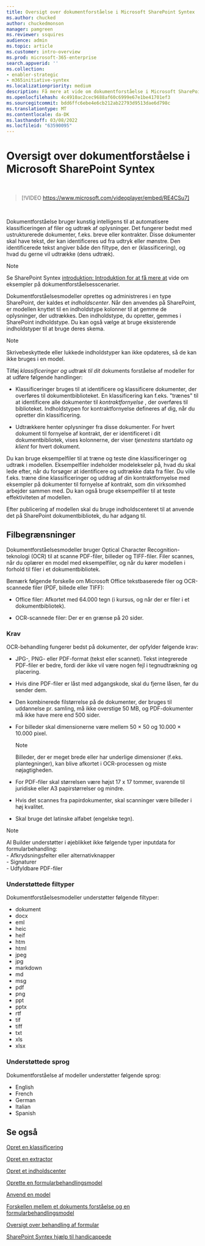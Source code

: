 ```yaml
---
title: Oversigt over dokumentforståelse i Microsoft SharePoint Syntex
ms.author: chucked
author: chuckedmonson
manager: pamgreen
ms.reviewer: ssquires
audience: admin
ms.topic: article
ms.customer: intro-overview
ms.prod: microsoft-365-enterprise
search.appverid: ''
ms.collection:
- enabler-strategic
- m365initiative-syntex
ms.localizationpriority: medium
description: Få mere at vide om dokumentforståelse i Microsoft SharePoint Syntex.
ms.openlocfilehash: 4c4910ac2cec9688af60c6999e67e1be41701ef3
ms.sourcegitcommit: bdd6ffc6ebe4e6cb212ab22793d9513dae6d798c
ms.translationtype: MT
ms.contentlocale: da-DK
ms.lasthandoff: 03/08/2022
ms.locfileid: "63590095"
---
```

# <a name="document-understanding-overview-in-microsoft-sharepoint-syntex"></a>Oversigt over dokumentforståelse i Microsoft SharePoint Syntex


</br>

> [!VIDEO https://www.microsoft.com/videoplayer/embed/RE4CSu7] 

</br>

Dokumentforståelse bruger kunstig intelligens til at automatisere klassificeringen af filer og udtræk af oplysninger. Det fungerer bedst med ustrukturerede dokumenter, f.eks. breve eller kontrakter. Disse dokumenter skal have tekst, der kan identificeres ud fra udtryk eller mønstre. Den identificerede tekst angiver både den filtype, den er (klassificering), og hvad du gerne vil udtrække (dens udtræk).

> [!NOTE]
> Se SharePoint Syntex [introduktion: Introduktion for at få mere at](./adoption-getstarted.md) vide om eksempler på dokumentforståelsesscenarier.

Dokumentforståelsesmodeller oprettes og administreres i en type SharePoint, der kaldes et *indholdscenter*. Når den anvendes på SharePoint, er modellen knyttet til en indholdstype kolonner til at gemme de oplysninger, der udtrækkes. Den indholdstype, du opretter, gemmes i SharePoint indholdstype. Du kan også vælge at bruge eksisterende indholdstyper til at bruge deres skema.

> [!NOTE]
> Skrivebeskyttede eller lukkede indholdstyper kan ikke opdateres, så de kan ikke bruges i en model.

Tilføj *klassificeringer og udtræk* *til dit* dokuments forståelse af modeller for at udføre følgende handlinger: 

- Klassificeringer bruges til at identificere og klassificere dokumenter, der overføres til dokumentbiblioteket. En klassificering kan f.eks. "trænes" til at identificere alle dokumenter til *kontraktfornyelse* , der overføres til biblioteket. Indholdstypen for kontraktfornyelse defineres af dig, når du opretter din klassificering.

- Udtrækkere henter oplysninger fra disse dokumenter. For hvert dokument til fornyelse af kontrakt, der er identificeret i dit dokumentbibliotek, vises kolonnerne, der viser *tjenestens* startdato *og klient* for hvert dokument. 

Du kan bruge eksempelfiler til at træne og teste dine klassificeringer og udtræk i modellen. Eksempelfiler indeholder modelekseler på, hvad du skal lede efter, når du forsøger at identificere og udtrække data fra filer. Du ville f.eks. træne dine klassificeringer og uddrag af din kontraktfornyelse med eksempler på dokumenter til fornyelse af kontrakt, som din virksomhed arbejder sammen med. Du kan også bruge eksempelfiler til at teste effektiviteten af modellen.

Efter publicering af modellen skal du bruge indholdscenteret til at anvende det på SharePoint dokumentbibliotek, du har adgang til.  

## <a name="file-limitations"></a>Filbegrænsninger

Dokumentforståelsesmodeller bruger Optical Character Recognition-teknologi (OCR) til at scanne PDF-filer, billeder og TIFF-filer. Filer scannes, når du oplærer en model med eksempelfiler, og når du kører modellen i forhold til filer i et dokumentbibliotek.

Bemærk følgende forskelle om Microsoft Office tekstbaserede filer og OCR-scannede filer (PDF, billede eller TIFF):

- Office filer: Afkortet med 64.000 tegn (i kursus, og når der er filer i et dokumentbibliotek).

- OCR-scannede filer: Der er en grænse på 20 sider.  

### <a name="requirements"></a>Krav

OCR-behandling fungerer bedst på dokumenter, der opfylder følgende krav:

- JPG-, PNG- eller PDF-format (tekst eller scannet). Tekst integrerede PDF-filer er bedre, fordi der ikke vil være nogen fejl i tegnudtrækning og placering.

- Hvis dine PDF-filer er låst med adgangskode, skal du fjerne låsen, før du sender dem.

- Den kombinerede filstørrelse på de dokumenter, der bruges til uddannelse pr. samling, må ikke overstige 50 MB, og PDF-dokumenter må ikke have mere end 500 sider.

- For billeder skal dimensionerne være mellem 50 × 50 og 10.000 × 10.000 pixel.
   > [!NOTE]
   > Billeder, der er meget brede eller har underlige dimensioner (f.eks. plantegninger), kan blive afkortet i OCR-processen og miste nøjagtigheden.
 
- For PDF-filer skal størrelsen være højst 17 x 17 tommer, svarende til juridiske eller A3 papirstørrelser og mindre.

- Hvis det scannes fra papirdokumenter, skal scanninger være billeder i høj kvalitet.

- Skal bruge det latinske alfabet (engelske tegn).

> [!NOTE]
> AI Builder understøtter i øjeblikket ikke følgende typer inputdata for formularbehandling:<br>- Afkrydsningsfelter eller alternativknapper<br>- Signaturer<br>- Udfyldbare PDF-filer

### <a name="supported-file-types"></a>Understøttede filtyper

Dokumentforståelsesmodeller understøtter følgende filtyper:

- dokument
- docx
- eml
- heic
- heif
- htm
- html
- jpeg
- jpg
- markdown
- md
- msg
- pdf
- png
- ppt
- pptx
- rtf
- tif
- tiff
- txt
- xls
- xlsx

### <a name="supported-languages"></a>Understøttede sprog

Dokumentforståelse af modeller understøtter følgende sprog:
- English
- French
- German
- Italian
- Spanish


## <a name="see-also"></a>Se også
[Opret en klassificering](create-a-classifier.md)

[Opret en extractor](create-an-extractor.md)

[Opret et indholdscenter](create-a-content-center.md)

[Oprette en formularbehandlingsmodel](create-a-form-processing-model.md)

[Anvend en model](apply-a-model.md)   

[Forskellen mellem et dokuments forståelse og en formularbehandlingsmodel](difference-between-document-understanding-and-form-processing-model.md)
  
[Oversigt over behandling af formular](form-processing-overview.md)

[SharePoint Syntex hjælp til handicappede](accessibility-mode.md)
